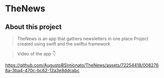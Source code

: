 # TheNews

## About this project
> TheNews is an app that gathers newsletters in one place
> Project created using swift and the swiftui framework

> Video of the app 👇

https://github.com/AugustoBSimionato/TheNews/assets/72254418/0082768a-3ba4-470c-bc62-12a3e8ddcabc
